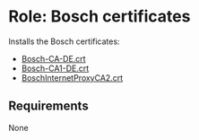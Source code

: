# Role: Bosch certificates
Installs the Bosch certificates:
- [Bosch-CA-DE.crt](https://sourcecode.socialcoding.bosch.com/projects/OSDDESKTOP/repos/osd-ansible-client/raw/roles/certificates/files/certificates/Bosch-CA-DE.crt)
- [Bosch-CA1-DE.crt](https://sourcecode.socialcoding.bosch.com/projects/OSDDESKTOP/repos/osd-ansible-client/raw/roles/certificates/files/certificates/Bosch-CA1-DE.crt)
- [BoschInternetProxyCA2.crt](https://sourcecode.socialcoding.bosch.com/projects/OSDDESKTOP/repos/osd-ansible-client/raw/roles/certificates/files/certificates/BoschInternetProxyCA2.crt)

## Requirements
None